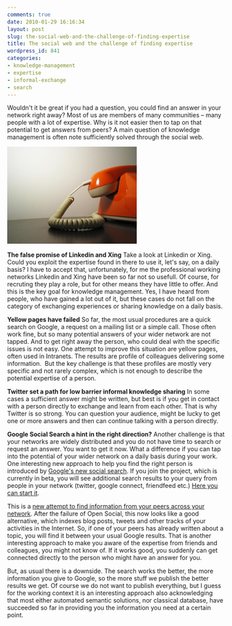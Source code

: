 ```yaml
---
comments: true
date: 2010-01-29 16:16:34
layout: post
slug: the-social-web-and-the-challenge-of-finding-expertise
title: The social web and the challenge of finding expertise
wordpress_id: 841
categories:
- knowledge-management
- expertise
- informal-exchange
- search
---
```


Wouldn't it be great if you had a question, you could find an answer in your network right away? Most of us are members of many communities – many people with a lot of expertise. Why is it not easier then to tap on that potential to get answers from peers? A main question of knowledge management is often note sufficiently solved through the social web.

[![Photo by splorp](/images/telephone-300x225.jpg)](http://www.flickr.com/photos/splorp/64027565/)

**The false promise of Linkedin and Xing**
Take a look at Linkedin or Xing. Could you exploit the expertise found in there to use it, let's say, on a daily basis? I have to accept that, unfortunately, for me the professional working networks Linkedin and Xing have been so far not so usefull. Of course, for recruting they play a role, but for other means they have little to offer. And this is the key goal for knowledge management. Yes, I have heard from people, who have gained a lot out of it, but these cases do not fall on the category of exchanging experiences or sharing knowledge on a daily basis.

**Yellow pages have failed**
So far, the most usual procedures are a quick search on Google, a request on a mailing list or a simple call. Those often work fine, but so many potential answers of your wider network are not tapped. And to get right away the person, who could deal with the specific issues is not easy. One attempt to improve this situation are yellow pages, often used in Intranets. The results are profile of colleagues delivering some information.  But the key challenge is that these profiles are mostly very specific and not rarely complex, which is not enough to describe the potential expertise of a person.

**Twitter set a path for low barrier informal knowledge sharing**
In some cases a sufficient answer might be written, but best is if you get in contact with a person directly to exchange and learn from each other. That is why Twitter is so strong. You can question your audience, might be lucky to get one or more answers and then can continue talking with a person directly.

**Google Social Search a hint in the right direction?**
Another challenge is that your networks are widely distributed and you do not have time to search or request an answer. You want to get it now. What a difference if you can tap into the potential of your wider network on a daily basis during your work. One interesting new approach to help you find the right person is introduced by [Google's new social search](http://googleblog.blogspot.com/2009/10/introducing-google-social-search-i.html). If you join the project, which is currently in beta, you will see additional search results to your query from people in your network (twitter, google connect, friendfeed etc.) [Here you can start it](http://www.google.com/support/websearch/bin/answer.py?hl=en&answer=165228).

This is a [new attempt to find information from your peers across your network](http://www.readwriteweb.com/archives/google_opens_social_search_to_all_cuts_facebook_of.php). After the failure of Open Social, this now looks like a good alternative, which indexes blog posts, tweets and other tracks of your activities in the Internet. So, if one of your peers has already written about a topic, you will find it between your usual Google results. That is another interesting approach to make you aware of the expertise from friends and colleagues, you might not know of. If it works good, you suddenly can get connected directly to the person who might have an answer for you.

But, as usual there is a downside. The search works the better, the more information you give to Google, so the more stuff we publish the better results we get. Of course we do not want to publish everything, but I guess for the working context it is an interesting approach also acknowledging that most either automated semantic solutions, nor classical database, have succeeded so far in providing you the information you need at a certain point.
